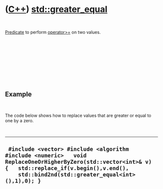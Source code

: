 
 

 

 

 

 

([C++](Cpp.md)) [std::greater\_equal](CppStdGreater_equal.md)
============================================================

 

[Predicate](CppPredicate.md) to perform
[operator&gt;=](CppOperatorGreaterEqual.md) on two values.

 

 

 

 

 

Example
-------

 

The code below shows how to replace values that are greater or equal to
one by a zero.

 

  -------------------------------------------------------------------------------------------------------------------------------------------------------------------------------------------------------------
  ` #include <vector> #include <algorithm #include <numeric>   void ReplaceOneOrHigherByZero(std::vector<int>& v) {   std::replace_if(v.begin(),v.end(),     std::bind2nd(std::greater_equal<int>(),1),0); }`
  -------------------------------------------------------------------------------------------------------------------------------------------------------------------------------------------------------------

 

 

 

 

 

 


